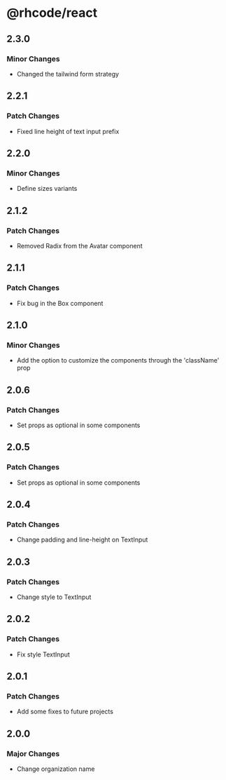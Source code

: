 # @rhcode/react

## 2.3.0

### Minor Changes

- Changed the tailwind form strategy

## 2.2.1

### Patch Changes

- Fixed line height of text input prefix

## 2.2.0

### Minor Changes

- Define sizes variants

## 2.1.2

### Patch Changes

- Removed Radix from the Avatar component

## 2.1.1

### Patch Changes

- Fix bug in the Box component

## 2.1.0

### Minor Changes

- Add the option to customize the components through the 'className' prop

## 2.0.6

### Patch Changes

- Set props as optional in some components

## 2.0.5

### Patch Changes

- Set props as optional in some components

## 2.0.4

### Patch Changes

- Change padding and line-height on TextInput

## 2.0.3

### Patch Changes

- Change style to TextInput

## 2.0.2

### Patch Changes

- Fix style TextInput

## 2.0.1

### Patch Changes

- Add some fixes to future projects

## 2.0.0

### Major Changes

- Change organization name
